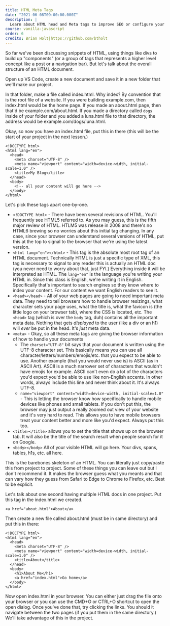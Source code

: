 ```yaml
---
title: HTML Meta Tags
date: "2021-06-08T09:00:00.000Z"
description: |
  Learn about HTML head and Meta tags to improve SEO or configure your site.
course: vanilla-javascript
order: 6
credits: Brian Holt|https://github.com/btholt
---
```


So far we've been discussing snippets of HTML, using things like divs to build up "components" (or a group of tags that represents a higher level concept like a post or a navigation bar). But let's talk about the overall structure of an HTML document.

Open up VS Code, create a new document and save it in a new folder that we'll make our project.

In that folder, make a file called index.html. Why index? By convention that is the root file of a website. If you were building example.com, then index.html would be the home page. If you made an about.html page, then that'd be example.com/about.html. If you made a directory called `dogs` inside of your folder and you added a luna.html file to that directory, the address would be example.com/dogs/luna.html.

Okay, so now you have an index.html file, put this in there (this will be the start of your project in the next lesson.)

```display-html
<!DOCTYPE html>
<html lang="en">
  <head>
    <meta charset="UTF-8" />
    <meta name="viewport" content="width=device-width, initial-scale=1.0" />
    <title>My Blog</title>
  </head>
  <body>
    <!-- all your content will go here -->
  </body>
</html>
```

Let's pick these tags apart one-by-one.

- `<!DOCTYPE html>` - There have been several revisions of HTML. You'll frequently see HTML5 referred to. As you may guess, this is the fifth major review of HTML. HTLM5 was release in 2008 and there's no HTML6 brewing so no worries about this initial tag changing. In any case, since your browser can understand several versions of HTML, put this at the top to signal to the browser that we're using the latest version.
- `<html lang="en"></html>` - This tag is the absolute most root tag of an HTML document. Technically HTML is just a specific type of XML, this tag is necessary to signal to any reader this is actually an HTML doc (you never need to worry about that, just FYI.) Everything inside it will be interpreted as HTML. The `lang="en"` is the language you're writing your HTML in. Since this class is English, we're writing it in English. Specifically that's important to search engines so they know where to index your content. For our content we want English readers to see it.
- `<head></head>` - All of your web pages are going to need important meta data. They need to tell browsers how to handle browser resizings, what character sets your page uses, what the title is, what the favicon is (the little logo on your browser tab), where the CSS is located, etc. The `<head>` tag (which is over the `body` tag, duh) contains all the important meta data. Nothing that gets _displayed_ to the user (like a div or an h1) will _ever_ be put in the head. It's _just_ meta data.
- `<meta>` - Okay, so all these meta tags are giving the browser information of how to handle your documents
  - The `charset="UTF-8"` bit says that your document is written using the UTF-8 character set. This basically means you can use all character/letters/numbers/emojis/etc. that you expect to be able to use. Another example (that you would never use is) is ASCII (as in ASCII Art). ASCII is a much narrower set of characters that wouldn't have emojis for example. ASCII can't even do a lot of the characters you'd expect you'd be able to use like non-English accents. In other words, always include this line and never think about it. It's always UTF-8.
  - `name="viewport" content="width=device-width, initial-scale=1.0"` - This is letting the browser know how specifically to handle mobile devices like phones and small tablets. If you don't put this, the browser may just output a really zoomed out view of your website and it's very hard to read. This allows you to have mobile browsers treat your content better and more like you'd expect. Always put this too.
- `<title></title>` allows you to set the title that shows up on the browser tab. It will also be the title of the search result when people search for it on Google.
- `<body></body>` All of your visible HTML will go here. Your divs, spans, tables, h1s, etc. all here.

This is the barebones skeleton of an HTML. You can literally just copy/paste this from project to project. Some of these things you can leave out but I don't recommend it. It makes the browser guess what you meants and that can vary how they guess from Safari to Edge to Chrome to Firefox, etc. Best to be explicit.

Let's talk about one second having multiple HTML docs in one project. Put this tag in the index.html we created.

```display-html
<a href="about.html">About</a>
```

Then create a new file called about.html (must be in same directory) and put this in there:

```display-html
<!DOCTYPE html>
<html lang="en">
  <head>
    <meta charset="UTF-8" />
    <meta name="viewport" content="width=device-width, initial-scale=1.0" />
    <title>About</title>
  </head>
  <body>
    <h1>About Me</h1>
    <a href="index.html">Go home</a>
  </body>
</html>
```

Now open index.html in your browser. You can either just drag the file onto your browser or you can use the CMD+O or CTRL+O shortcut to open the open dialog. Once you've done that, try clicking the links. You should it navigate between the two pages (if you put them in the same directory.) We'll take advantage of this in the project.
